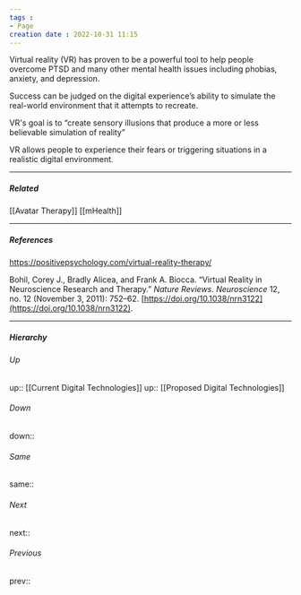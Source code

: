 ```yaml
---
tags :
- Page
creation date : 2022-10-31 11:15 
---
```


Virtual reality (VR) has proven to be a powerful tool to help people overcome PTSD and many other mental health issues including phobias, anxiety, and depression.

Success can be judged on the digital experience’s ability to simulate the real-world environment that it attempts to recreate.

VR's goal is to “create sensory illusions that produce a more or less believable simulation of reality” 

VR allows people to experience their fears or triggering situations in a realistic digital environment.

---
##### Related
[[Avatar Therapy]]
[[mHealth]]

---
##### References
https://positivepsychology.com/virtual-reality-therapy/

Bohil, Corey J., Bradly Alicea, and Frank A. Biocca. “Virtual Reality in Neuroscience Research and Therapy.” _Nature Reviews. Neuroscience_ 12, no. 12 (November 3, 2011): 752–62. [https://doi.org/10.1038/nrn3122](https://doi.org/10.1038/nrn3122).

---
##### Hierarchy
###### Up
up:: [[Current Digital Technologies]]
up:: [[Proposed Digital Technologies]]

###### Down
down:: 
###### Same
same:: 
###### Next
next:: 
###### Previous
prev:: 